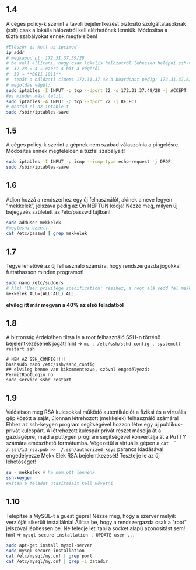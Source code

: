 ## 1.4
A céges policy-k szerint a távoli bejelentkezést biztosı́tó szolgáltatásoknak (ssh) csak a lokális hálózatról kell elérhetőnek lenniük. Módosı́tsa a tűzfalszabályokat ennek megfelelően!
```bash
#Először is kell az ipcímed
ip addr
# megkapod pl: 172.31.37.59/28
# be kell állítani, hogy csak lokális hálózatról lehessen belépni ssh-val
#  32-28 = 4 ⇒ ezért 4 bit a végéről
#  59 ⇒ **0011 1011**
#  tehát a hálózati címem: 172.31.37.48 a boardcast pedig: 172.31.37.63
# megoldás végül:
sudo iptables -I INPUT -p tcp --dport 22 -s 172.31.37.48/28 -j ACCEPT
#ez minden mást letilt
sudo iptables -A INPUT -p tcp --dport 22 -j REJECT
# mentsd el az iptable-t
sudo /sbin/iptables-save
```
## 1.5
A céges policy-k szerint a gépnek nem szabad válaszolnia a pingelésre. Módosı́tsa ennek megfelelően a tűzfal szabályait!
```bash
sudo iptables -I INPUT -p icmp --icmp-type echo-request -j DROP
sudo /sbin/iptables-save
```
## 1.6
Adjon hozzá a rendszerhez egy új felhasználót, akinek a neve legyen "mekkelek”, jelszava pedig az Ön NEPTUN kódja! Nézze meg, milyen új bejegyzés született az /etc/passwd fájlban!
```bash
sudo adduser mekkelek
#meglesni ezzel:
cat /etc/passwd | grep mekkelek
```
## 1.7
Tegye lehetővé az új felhasználó számára, hogy rendszergazda jogokkal futtathasson minden programot!
```bash
sudo nano /etc/sudoers
# A(z) 'User privilege specification' részhez, a root alá vedd fel mekkelek-et
mekkelek ALL=(ALL:ALL) ALL
```
**elvileg itt már megvan a 40% az első feladatból**
## 1.8
A biztonság érdekében tiltsa le a root felhasználó SSH-n történő bejelentkezésének jogát!
hint ⇒ `mc , /etc/ssh/sshd config , systemctl restart ssh`
```
# NEM AZ SSH_CONFIG!!!!
bashsudo nano /etc/ssh/sshd_config
## elvileg benne van kikommentezve, szóval engedélyezd: PermitRootLogin no
sudo service sshd restart
```
## 1.9
Valósı́tson meg RSA kulcsokkal működő autentikációt a fizikai és a virtuális gép között a saját, újonnan létrehozott (mekkelek) felhasználó számára! Ehhez az ssh-keygen program segı́tségével hozzon létre egy új publikus-privát kulcspárt. A létrehozott kulcspár privát részét másolja át a gazdagépre, majd a puttygen program segı́tségével konvertálja át a PuTTY számára emészthető formátumba. Végezetül a virtuális gépen a 
`cat  ̃/.ssh/id_rsa.pub >>  ̃/.ssh/authorized_keys` 
parancs kiadásával engedélyezze Mekk Elek RSA bejelentkezését! Tesztelje le az új lehetőséget!

```bash
su - mekkelek # ha nem ott lennénk
ssh-keygen
#Aztán a feladat utasításait kell követni
```
## 1.10
Telepı́tse a MySQL-t a guest gépre! Nézze meg, hogy a szerver melyik verzióját sikerült installálnia! Állı́tsa be, hogy a rendszergazda csak a "root" jelszóval léphessen be. Ne feledje letiltani a socket alapú azonosı́tást sem!
hint ⇒ `mysql secure installation , UPDATE user ...`
```bash
sudo apt-get install mysql-server
sudo mysql secure installation
cat /etc/mysql/my.cnf | grep port
cat /etc/mysql/my.cnf | grep -i datadir
```
